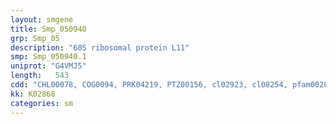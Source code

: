 ```yaml
---
layout: smgene
title: Smp_050940
grp: Smp_05
description: "60S ribosomal protein L11"
smp: Smp_050940.1
uniprot: "G4VMJ5"
length:   543
cdd: "CHL00078, COG0094, PRK04219, PTZ00156, cl02923, cl08254, pfam00281, pfam00673"
kk: K02868
categories: sm
---
```

